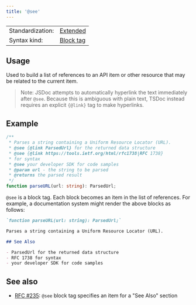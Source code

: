 ```yaml
---
title: '@see'
---
```


<!-- prettier-ignore-start -->
|    |    |
| -- | -- |
| Standardization: | [Extended](https://tsdoc.org/pages/spec/standardization_groups/) |
| Syntax kind: | [Block tag](https://tsdoc.org/pages/spec/tag_kinds/) |
<!-- prettier-ignore-end -->

## Usage

Used to build a list of references to an API item or other resource that may be related to the
current item.

> Note: JSDoc attempts to automatically hyperlink the text immediately after `@see`. Because this is ambiguous
> with plain text, TSDoc instead requires an explicit `{@link}` tag to make hyperlinks.

## Example

```ts
/**
 * Parses a string containing a Uniform Resource Locator (URL).
 * @see {@link ParsedUrl} for the returned data structure
 * @see {@link https://tools.ietf.org/html/rfc1738|RFC 1738}
 * for syntax
 * @see your developer SDK for code samples
 * @param url - the string to be parsed
 * @returns the parsed result
 */
function parseURL(url: string): ParsedUrl;
```

`@see` is a block tag. Each block becomes an item in the list of references. For example, a documentation
system might render the above blocks as follows:

```markdown
`function parseURL(url: string): ParsedUrl;`

Parses a string containing a Uniform Resource Locator (URL).

## See Also

- ParsedUrl for the returned data structure
- RFC 1738 for syntax
- your developer SDK for code samples
```

## See also

- [RFC #235](https://github.com/microsoft/tsdoc/issues/235):
  `@see` block tag specifies an item for a "See Also" section
